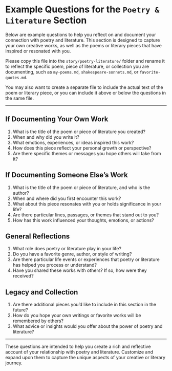 # Example Questions for the `Poetry & Literature` Section

Below are example questions to help you reflect on and document your connection with poetry and literature. This section is designed to capture your own creative works, as well as the poems or literary pieces that have inspired or resonated with you.

Please copy this file into the `story/poetry-literature/` folder and rename it to reflect the specific poem, piece of literature, or collection you are documenting, such as `my-poems.md`, `shakespeare-sonnets.md`, or `favorite-quotes.md`.

You may also want to create a separate file to include the actual text of the poem or literary piece, or you can include it above or below the questions in the same file.

---

## **If Documenting Your Own Work**
1. What is the title of the poem or piece of literature you created?
2. When and why did you write it?
3. What emotions, experiences, or ideas inspired this work?
4. How does this piece reflect your personal growth or perspective?
5. Are there specific themes or messages you hope others will take from it?

## **If Documenting Someone Else’s Work**
1. What is the title of the poem or piece of literature, and who is the author?
2. When and where did you first encounter this work?
3. What about this piece resonates with you or holds significance in your life?
4. Are there particular lines, passages, or themes that stand out to you?
5. How has this work influenced your thoughts, emotions, or actions?

## **General Reflections**
1. What role does poetry or literature play in your life?
2. Do you have a favorite genre, author, or style of writing?
3. Are there particular life events or experiences that poetry or literature has helped you process or understand?
4. Have you shared these works with others? If so, how were they received?

## **Legacy and Collection**
1. Are there additional pieces you’d like to include in this section in the future?
2. How do you hope your own writings or favorite works will be remembered by others?
3. What advice or insights would you offer about the power of poetry and literature?

---

These questions are intended to help you create a rich and reflective account of your relationship with poetry and literature. Customize and expand upon them to capture the unique aspects of your creative or literary journey.
